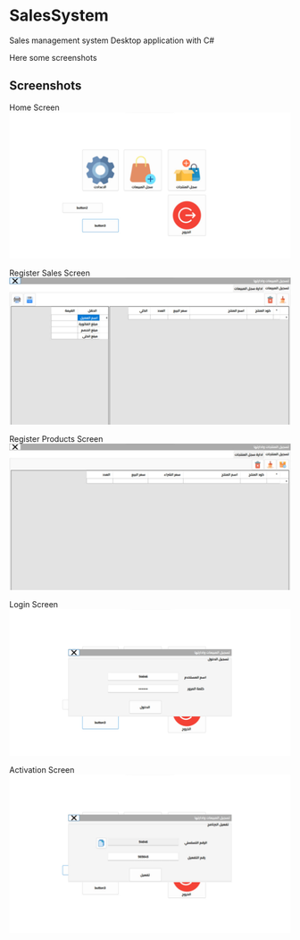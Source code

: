 # SalesSystem
 Sales management system Desktop application with C#

Here some screenshots
## Screenshots
Home Screen
![App Screenshot](https://raw.githubusercontent.com/muq2002/SalesSystem/main/screenshots/home_screen.jpg)

Register Sales Screen
![Login Screenshot](https://raw.githubusercontent.com/muq2002/SalesSystem/main/screenshots/register_sales_screen.jpg)

Register Products Screen
![Activation Screenshot](https://raw.githubusercontent.com/muq2002/SalesSystem/main/screenshots/register_products_screen.jpg)

Login Screen
![Login Screenshot](https://raw.githubusercontent.com/muq2002/SalesSystem/main/screenshots/login_screen.jpg)

Activation Screen
![Activation Screenshot](https://raw.githubusercontent.com/muq2002/SalesSystem/main/screenshots/activation_screen.jpg)
